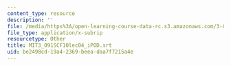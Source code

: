 ```yaml
---
content_type: resource
description: ''
file: /media/https%3A/open-learning-course-data-rc.s3.amazonaws.com/3-091sc-introduction-to-solid-state-chemistry-fall-2010/be2498cd19a42369beeadaa7f7215a4e_MIT3_091SCF10lec04_iPOD.srt
file_type: application/x-subrip
resourcetype: Other
title: MIT3_091SCF10lec04_iPOD.srt
uid: be2498cd-19a4-2369-beea-daa7f7215a4e
---
```

